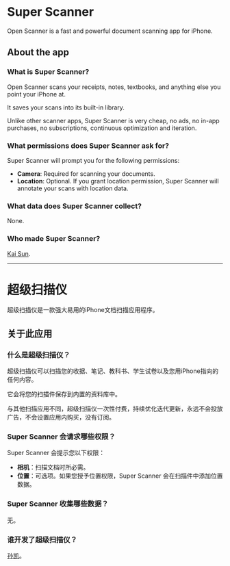 # Super Scanner

Open Scanner is a fast and powerful document scanning app for iPhone. 
## About the app

### What is Super Scanner?

Open Scanner scans your receipts, notes, textbooks, and anything else you point your iPhone at.

It saves your scans into its built-in library.

Unlike other scanner apps, Super Scanner is very cheap, no ads, no in-app purchases, no subscriptions, continuous optimization and iteration.

### What permissions does Super Scanner ask for?

Super Scanner will prompt you for the following permissions:

 - **Camera**: Required for scanning your documents.
 - **Location**: Optional. If you grant location permission, Super Scanner will annotate your scans with location data.

### What data does Super Scanner collect?

None.

### Who made Super Scanner?

[Kai Sun](https://github.com/GPTAlgoPro).


---

# 超级扫描仪

超级扫描仪是一款强大易用的iPhone文档扫描应用程序。

## 关于此应用

### 什么是超级扫描仪？

超级扫描仪可以扫描您的收据、笔记、教科书、学生试卷以及您用iPhone指向的任何内容。

它会将您的扫描件保存到内置的资料库中。

与其他扫描应用不同，超级扫描仪一次性付费，持续优化迭代更新，永远不会投放广告，不会设置应用内购买，没有订阅。

### Super Scanner 会请求哪些权限？

Super Scanner 会提示您以下权限：

- **相机**：扫描文档时所必需。
- **位置**：可选项。如果您授予位置权限，Super Scanner 会在扫描件中添加位置数据。

### Super Scanner 收集哪些数据？

无。

### 谁开发了超级扫描仪？

[孙凯](https://github.com/GPTAlgoPro)。
